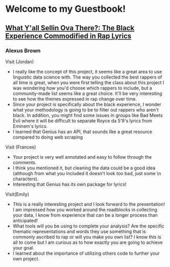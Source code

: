 # Welcome to my Guestbook!
## [What Y'all Sellin Ova There?: The Black Experience Commodified in Rap Lyrics](https://github.com/Data-Science-for-Linguists-2021/Rapper_Topic_Modeling)
### Alexus Brown

Visit (Jordan)
- I really like the concept of this project, it seems like a great area to use linguistic data science with. The way you collected the best rappers of all time is great, when you were first telling the class about this project I was wondering how you'd choose which rappers to include, but a community-made list seems like a great choice. It'll be very interesting to see how the themes expressed in rap change over time.
- Since your project is specifically about the black experience, I wonder what your methodology is going to be to filter out rappers who aren't black. In addition, you might find some issues in groups like Bad Meets Evil where it will be difficult to separate Royce da 5'9's lyrics from Eminem's lyrics.
- I learned that Genius has an API, that sounds like a great resource compared to doing web scraping

Visit (Frances)
- Your project is very well annotated and easy to follow through the comments.
- I think you mentioned it, but cleaning the data could be a good idea (although from what you included it doesn’t look too bad, just some \n characters).
- Interesting that Genius has its own package for lyrics!

Visit(Emily)
- This is a really interesting project and I look forward to the presentation! I am impressed how you worked around the roadblocks in collecting your data, I know from experience that can be a longer process than anticipated!
- What tools will you be using to complete your analysis? Are the specific thematic representations and words they use something that is commonly ascribed to rap or will you make you own list? I know this is all to come but I am curious as to how exactly you are going to achieve your goal.
- I learned about the importance of utilizing others code to further your own project. 
